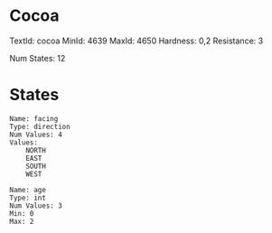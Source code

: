 # Cocoa
TextId: cocoa
MinId: 4639
MaxId: 4650
Hardness: 0,2
Resistance: 3

Num States: 12
# States
```
Name: facing
Type: direction
Num Values: 4
Values:
    NORTH
    EAST
    SOUTH
    WEST

Name: age
Type: int
Num Values: 3
Min: 0
Max: 2
```